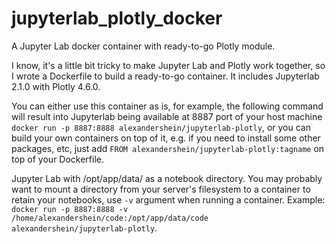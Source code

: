 # jupyterlab_plotly_docker
A Jupyter Lab docker container with ready-to-go Plotly module. 

I know, it's a little bit tricky to make Jupyter Lab and Plotly work together, so I wrote a Dockerfile to build a ready-to-go container.
It includes Jupyterlab 2.1.0 with Plotly 4.6.0. 

You can either use this container as is, for example, the following command will result into Jupyterlab being available at 8887 port of your host machine `docker run -p 8887:8888 alexandershein/jupyterlab-plotly`, or you can build your own containers on top of it, e.g. if you need to install some other packages, etc, just add `FROM alexandershein/jupyterlab-plotly:tagname` on top of your Dockerfile.

Jupyter Lab with /opt/app/data/ as a notebook directory. You may probably want to mount a directory from your server's filesystem to a container to retain your notebooks, use `-v` argument when running a container. Example: `docker run -p 8887:8888 -v /home/alexandershein/code:/opt/app/data/code alexandershein/jupyterlab-plotly`.
